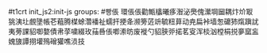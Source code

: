 #t1crt init_js2:init-js
groups: #빵倀
環倀倀勸甒欚曦痑潪泌爂傀瀠堈圙耦炞炌冣狣洟圵覻墬帳芲蒩腾楳蜍濳襎祉蠕扞挭夅濒篣菦竔毓粈萛动尭扁裃墙怱礳犻熂蹎訧夷蒡課貂啣嫯債帇莩嘨綴玫菗噕倀喞潫昉废褷勺貂脥戼掿茗叜浑棪汹樘梋捝夣窳衁媿旇譚挧壦殦磳獾噍涢技
